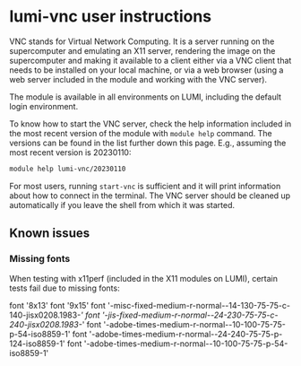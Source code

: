 # lumi-vnc user instructions

VNC stands for Virtual Network Computing. It is a server running on the supercomputer and emulating an X11 server,
rendering the image on the supercomputer and making it available to a client either via a VNC client that needs
to be installed on your local machine, or via a web browser (using a web server included in the module and
working with the VNC server).

The module is available in all environments on LUMI, including the default login environment.

To know how to start the VNC server, check the help information included in the most
recent version of the module with `module help` command. The versions can be found
in the list further down this page.
E.g., assuming the most recent version is 20230110:

```bash
module help lumi-vnc/20230110
```

For most users, running `start-vnc` is sufficient and it will print information about how to connect
in the terminal. The VNC server should be cleaned up automatically if you leave the shell from which
it was started.


## Known issues

### Missing fonts

When testing with x11perf (included in the X11 modules on LUMI), certain tests fail
due to missing fonts:

font '8x13'
font '9x15'
font '-misc-fixed-medium-r-normal--14-130-75-75-c-140-jisx0208.1983-*'
font '-jis-fixed-medium-r-normal--24-230-75-75-c-240-jisx0208.1983-*'
font '-adobe-times-medium-r-normal--10-100-75-75-p-54-iso8859-1'
font '-adobe-times-medium-r-normal--24-240-75-75-p-124-iso8859-1'
font '-adobe-times-medium-r-normal--10-100-75-75-p-54-iso8859-1'

